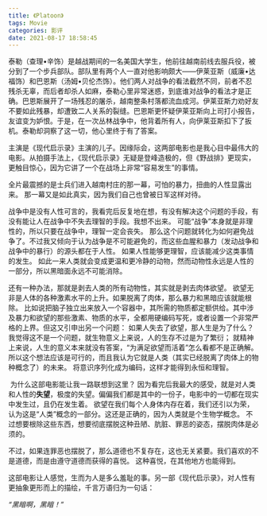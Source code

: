 ```yaml
---
title: 《Platoon》
tags: Movie
categories: 影评
date: 2021-08-17 18:58:45
---
```



泰勒（查理•辛饰）是越战期间的一名美国大学生，他前往越南前线去服兵役，被分到了一个步兵部队。部队里有两个人一直对他影响颇大——伊莱亚斯（威廉•达福饰）和巴恩斯（汤姆•贝伦杰饰）。他们两人对战争的看法截然不同，前者不忍残杀无辜，而后者却杀人如麻，泰勒心里非常迷惑，到底谁对战争的看法才是正确。巴恩斯展开了一场残忍的屠杀，越南整条村落都流血成河。伊莱亚斯力劝好友不要如此残暴，却遭致二人关系的裂缝。巴恩斯更怀疑伊莱亚斯向上司打小报告，友谊变为妒恨。于是，在一次丛林战争中，他背着所有人，向伊莱亚斯扣下了扳机。泰勒却洞察了这一切，他心里终于有了答案。

<!--more-->

主演是《现代启示录》主演的儿子。因缘际会，这两部电影也是我心目中最伟大的电影。从拍摄手法上，《现代启示录》无疑是登峰造极的，但《野战排》更现实，更触目惊心，因为它讲了一个在战场上非常“容易发生”的事情。

全片最震撼的是士兵们进入越南村庄的那一幕，可怕的暴力，扭曲的人性显露出来。 那一幕又是如此真实，因为我们自己也曾被日军这样对待。

战争中是没有人性可言的，我看完后反复地在想，有没有解决这个问题的手段，有没有能让人在战争中不失去理智的手段。我想不出来。 可能“战争”本身就是非理性的，所以只要在战争中，理智一定会丧失。 那么这个问题就转化为如何避免战争了。不过我又倾向于认为战争是不可能避免的，而这些血腥和暴力（发动战争和战争中的暴行）的源头都在于人性。 如果人性能够更理智，应该能减少这类事情的发生。 如此一来人类就会变成更温和更冷静的动物，然而动物性永远是人性的一部分，所以黑暗面永远不可能消除。

还有一种办法，那就是剥去人类的所有动物性，其实就是剥去肉体欲望。 欲望无非是人体的各种激素水平的上升。如果脱离了肉体，那么暴力和黑暗应该就能根除。 比如说把脑子独立出来放入一个容器中，其所需的物质都定额供给。其中涉及暴力和欲望的那些激素、物质的水平，全都用硬编码写死，或者设置一个非常严格的上界。但这又引申出另一个问题： 如果人失去了欲望，那人生是为了什么？ 我觉得这不是一个问题，就生物意义上来说，人的生存不过是为了繁衍； 就精神上来说，人生的意义本来就没有答案，“为满足欲望而活着”怎么看都不是正确解。所以这个想法应该是可行的，而且我认为它就是人类（其实已经脱离了肉体上的物种概念了）的未来。 将意识序列化成为编码，这样才能得到永恒和理智。

​	为什么这部电影能让我一路联想到这里？ 因为看完后我最大的感受，就是对人类和人性的**失望**，极度的失望。偏偏我们都是其中的一份子，电影中的一切都在现实中发生过，且仍在发生着。 欲望在我们每个人身体内存在着，我们还引以为荣，认为这是“人类”概念的一部分。这还是正确的，因为人类就是个生物学概念。 不过想要根除这些东西，想要彻底摆脱这种丑陋、肮脏、罪恶的姿态，摆脱肉体是必须的。

不过，如果连罪恶也摆脱了，那么道德也不复存在，这也无关紧要。我们喜欢的不是道德，而是由遵守道德而获得的喜悦。 这种喜悦，在其他地方也能得到。

这部电影让人感觉，生而为人是多么羞耻的事。另一部《现代启示录》，对人性有更抽象更形而上的描绘，千言万语归为一句话：

*“黑暗啊，黑暗！”*

